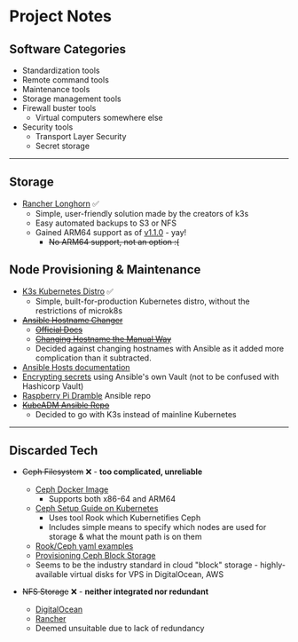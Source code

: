 # Project Notes

## Software Categories

- Standardization tools
- Remote command tools
- Maintenance tools
- Storage management tools
- Firewall buster tools
  - Virtual computers somewhere else
- Security tools
  - Transport Layer Security
  - Secret storage

---
## Storage

- [Rancher Longhorn](https://github.com/longhorn/longhorn) ✅
  - Simple, user-friendly solution made by the creators of k3s
  - Easy automated backups to S3 or NFS
  - Gained ARM64 support as of [v1.1.0](https://github.com/longhorn/longhorn/releases/tag/v1.1.0) - yay!
    - ~~No ARM64 support, not an option :(~~
## Node Provisioning & Maintenance

- [K3s Kubernetes Distro](https://www.youtube.com/watch?v=WYPd7i15XOg) ✅
  - Simple, built-for-production Kubernetes distro, without the restrictions of microk8s
- ~~[Ansible Hostname Changer](https://github.com/codylane/ansible-playbook-change-hostname)~~
  - ~~[Official Docs](https://docs.ansible.com/ansible/latest/modules/hostname_module.html)~~
  - ~~[Changing Hostname the Manual Way](https://www.howtogeek.com/167195/how-to-change-your-raspberry-pi-or-other-linux-devices-hostname/)~~
  - Decided against changing hostnames with Ansible as it added more complication than it subtracted.
- [Ansible Hosts documentation](https://docs.ansible.com/ansible/latest/user_guide/intro_inventory.html)
- [Encrypting secrets](https://www.youtube.com/watch?v=BBTadK3cAww) using Ansible's own Vault (not to be confused with Hashicorp Vault)
- [Raspberry Pi Dramble](https://github.com/geerlingguy/raspberry-pi-dramble/tree/master/roles) Ansible repo
- ~~[KubeADM Ansible Repo](https://github.com/kairen/kubeadm-ansible)~~
  - Decided to go with K3s instead of mainline Kubernetes

---

## Discarded Tech

- ~~Ceph Filesystem~~ ❌ - **too complicated, unreliable**
  - [Ceph Docker Image](https://hub.docker.com/r/ceph/ceph)
    - Supports both x86-64 and ARM64
  - [Ceph Setup Guide on Kubernetes](https://www.youtube.com/watch?v=wIRMxl_oEMM)
    - Uses tool Rook which Kubernetifies Ceph
    - Includes simple means to specify which nodes are used for storage & what the mount path is on them
  - [Rook/Ceph yaml examples](https://github.com/rook/rook/tree/release-1.4/cluster/examples/kubernetes/ceph)
  - [Provisioning Ceph Block Storage](https://rook.io/docs/rook/v1.4/ceph-block.html)
  - Seems to be the industry standard in cloud "block" storage - highly-available virtual disks for VPS in DigitalOcean, AWS

- ~~NFS Storage~~ ❌ - **neither integrated nor redundant**
  - [DigitalOcean](https://www.digitalocean.com/community/tutorials/how-to-set-up-an-nfs-mount-on-ubuntu-20-04)
  - [Rancher](https://rancher.com/docs/rancher/v2.x/en/cluster-admin/volumes-and-storage/examples/nfs/)
  - Deemed unsuitable due to lack of redundancy